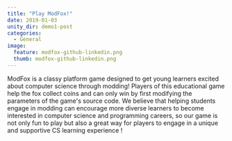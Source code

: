 ```yaml
---
title: "Play ModFox!"
date: 2019-01-03
unity_dir: demo1-post
categories:
  - General
image:
  feature: modfox-github-linkedin.png
  thumb: modfox-github-linkedin.png
---
```


ModFox is a classy platform game designed to get young learners excited about computer science through modding! Players of this educational game help the fox collect coins and can only win by first modifying the parameters of the game's source code. We believe that helping students engage in modding can encourage more diverse learners to become interested in computer science and programming careers, so our game is not only fun to play but also a great way for players to engage in a unique and supportive CS learning experience !

